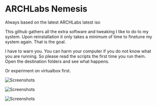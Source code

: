 # ARCHLabs Nemesis

Always based on the latest ARCHLabs latest iso

This github gathers all the extra software and tweaking I like to do to my system.
Upon reinstallation it only takes a minimum of time to finetune my system again.
That is the goal.

I have to warn you. You can harm your computer if you do not know what you are running.
So please read the scripts the first time you run them. Open the destination folders and
see what happens.

Or experiment on virtualbox first.

![Screenshots](http://i.imgur.com/lUnL4vg.png)



![Screenshots](http://i.imgur.com/QK0wB8t.png)



![Screenshots](http://i.imgur.com/1vZpnf4.png)

